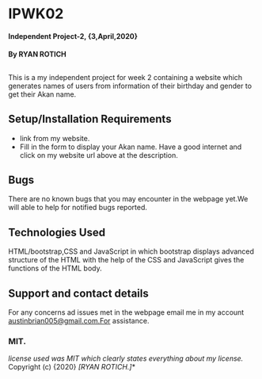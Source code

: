 # IPWK02
#### Independent Project-2, {3,April,2020}
#### By **RYAN ROTICH**
##
This is a my independent project for week 2 containing a website which generates names of users from information of their birthday and gender to get their Akan name.
## Setup/Installation Requirements
* link from my website.
* Fill in the form to display your Akan name.
Have a good internet and click on my website url above at the description.
## Bugs
There are no known bugs that you may encounter in the webpage yet.We will able to help for notified bugs reported.
## Technologies Used
HTML/bootstrap,CSS and JavaScript in which bootstrap displays advanced structure of the HTML with the help of the CSS and JavaScript gives the functions of the HTML body.
## Support and contact details
For any concerns ad issues met in the webpage email me in my account austinbrian005@gmail.com.For assistance.
### MIT.
*license used was MIT which clearly states everything about my license.*
Copyright (c) {2020} *[RYAN ROTICH.]**
